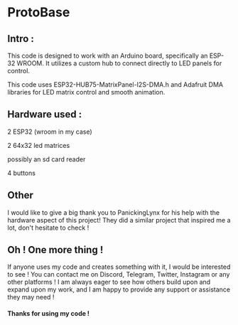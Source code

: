 # ProtoBase
## Intro :
This code is designed to work with an Arduino board, specifically an ESP-32 WROOM. It utilizes a custom hub to connect directly to LED panels for control.

This code uses ESP32-HUB75-MatrixPanel-I2S-DMA.h and Adafruit DMA libraries for LED matrix control and smooth animation.

## Hardware used :

2 ESP32 (wroom in my case)

2 64x32 led matrices

possibly an sd card reader

4 buttons

## Other

I would like to give a big thank you to PanickingLynx for his help with the hardware aspect of this project! They did a similar project that inspired me a lot, don't hesitate to check ! 


## Oh ! One more thing !
If anyone uses my code and creates something with it, I would be interested to see ! You can contact me on Discord, Telegram, Twitter, Instagram or any other platforms ! I am always eager to see how others build upon and expand upon my work, and I am happy to provide any support or assistance they may need ! 

#### Thanks for using my code !
